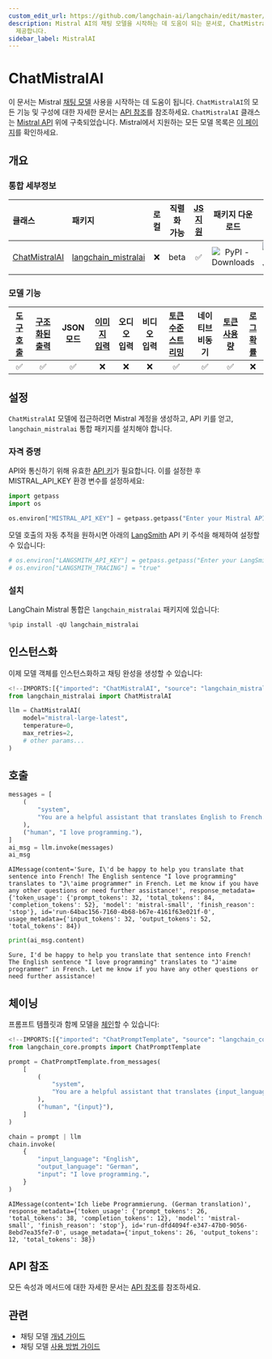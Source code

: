 ```yaml
---
custom_edit_url: https://github.com/langchain-ai/langchain/edit/master/docs/docs/integrations/chat/mistralai.ipynb
description: Mistral AI의 채팅 모델을 시작하는 데 도움이 되는 문서로, ChatMistralAI의 기능 및 구성에 대한 정보를
  제공합니다.
sidebar_label: MistralAI
---
```


# ChatMistralAI

이 문서는 Mistral [채팅 모델](/docs/concepts/#chat-models) 사용을 시작하는 데 도움이 됩니다. `ChatMistralAI`의 모든 기능 및 구성에 대한 자세한 문서는 [API 참조](https://api.python.langchain.com/en/latest/chat_models/langchain_mistralai.chat_models.ChatMistralAI.html)를 참조하세요. `ChatMistralAI` 클래스는 [Mistral API](https://docs.mistral.ai/api/) 위에 구축되었습니다. Mistral에서 지원하는 모든 모델 목록은 [이 페이지](https://docs.mistral.ai/getting-started/models/)를 확인하세요.

## 개요
### 통합 세부정보

| 클래스 | 패키지 | 로컬 | 직렬화 가능 | [JS 지원](https://js.langchain.com/v0.2/docs/integrations/chat/mistral) | 패키지 다운로드 | 패키지 최신 |
| :--- | :--- | :---: | :---: |  :---: | :---: | :---: |
| [ChatMistralAI](https://api.python.langchain.com/en/latest/chat_models/langchain_mistralai.chat_models.ChatMistralAI.html) | [langchain_mistralai](https://api.python.langchain.com/en/latest/mistralai_api_reference.html) | ❌ | beta | ✅ | ![PyPI - Downloads](https://img.shields.io/pypi/dm/langchain_mistralai?style=flat-square&label=%20) | ![PyPI - Version](https://img.shields.io/pypi/v/langchain_mistralai?style=flat-square&label=%20) |

### 모델 기능
| [도구 호출](/docs/how_to/tool_calling) | [구조화된 출력](/docs/how_to/structured_output/) | JSON 모드 | [이미지 입력](/docs/how_to/multimodal_inputs/) | 오디오 입력 | 비디오 입력 | [토큰 수준 스트리밍](/docs/how_to/chat_streaming/) | 네이티브 비동기 | [토큰 사용량](/docs/how_to/chat_token_usage_tracking/) | [로그확률](/docs/how_to/logprobs/) |
| :---: | :---: | :---: | :---: |  :---: | :---: | :---: | :---: | :---: | :---: |
| ✅ | ✅ | ✅ | ❌ | ❌ | ❌ | ✅ | ✅ | ✅ | ❌ | 

## 설정

`ChatMistralAI` 모델에 접근하려면 Mistral 계정을 생성하고, API 키를 얻고, `langchain_mistralai` 통합 패키지를 설치해야 합니다.

### 자격 증명

API와 통신하기 위해 유효한 [API 키](https://console.mistral.ai/users/api-keys/)가 필요합니다. 이를 설정한 후 MISTRAL_API_KEY 환경 변수를 설정하세요:

```python
import getpass
import os

os.environ["MISTRAL_API_KEY"] = getpass.getpass("Enter your Mistral API key: ")
```


모델 호출의 자동 추적을 원하시면 아래의 [LangSmith](https://docs.smith.langchain.com/) API 키 주석을 해제하여 설정할 수 있습니다:

```python
# os.environ["LANGSMITH_API_KEY"] = getpass.getpass("Enter your LangSmith API key: ")
# os.environ["LANGSMITH_TRACING"] = "true"
```


### 설치

LangChain Mistral 통합은 `langchain_mistralai` 패키지에 있습니다:

```python
%pip install -qU langchain_mistralai
```


## 인스턴스화

이제 모델 객체를 인스턴스화하고 채팅 완성을 생성할 수 있습니다:

```python
<!--IMPORTS:[{"imported": "ChatMistralAI", "source": "langchain_mistralai", "docs": "https://api.python.langchain.com/en/latest/chat_models/langchain_mistralai.chat_models.ChatMistralAI.html", "title": "ChatMistralAI"}]-->
from langchain_mistralai import ChatMistralAI

llm = ChatMistralAI(
    model="mistral-large-latest",
    temperature=0,
    max_retries=2,
    # other params...
)
```


## 호출

```python
messages = [
    (
        "system",
        "You are a helpful assistant that translates English to French. Translate the user sentence.",
    ),
    ("human", "I love programming."),
]
ai_msg = llm.invoke(messages)
ai_msg
```


```output
AIMessage(content='Sure, I\'d be happy to help you translate that sentence into French! The English sentence "I love programming" translates to "J\'aime programmer" in French. Let me know if you have any other questions or need further assistance!', response_metadata={'token_usage': {'prompt_tokens': 32, 'total_tokens': 84, 'completion_tokens': 52}, 'model': 'mistral-small', 'finish_reason': 'stop'}, id='run-64bac156-7160-4b68-b67e-4161f63e021f-0', usage_metadata={'input_tokens': 32, 'output_tokens': 52, 'total_tokens': 84})
```


```python
print(ai_msg.content)
```

```output
Sure, I'd be happy to help you translate that sentence into French! The English sentence "I love programming" translates to "J'aime programmer" in French. Let me know if you have any other questions or need further assistance!
```

## 체이닝

프롬프트 템플릿과 함께 모델을 [체인](/docs/how_to/sequence/)할 수 있습니다:

```python
<!--IMPORTS:[{"imported": "ChatPromptTemplate", "source": "langchain_core.prompts", "docs": "https://api.python.langchain.com/en/latest/prompts/langchain_core.prompts.chat.ChatPromptTemplate.html", "title": "ChatMistralAI"}]-->
from langchain_core.prompts import ChatPromptTemplate

prompt = ChatPromptTemplate.from_messages(
    [
        (
            "system",
            "You are a helpful assistant that translates {input_language} to {output_language}.",
        ),
        ("human", "{input}"),
    ]
)

chain = prompt | llm
chain.invoke(
    {
        "input_language": "English",
        "output_language": "German",
        "input": "I love programming.",
    }
)
```


```output
AIMessage(content='Ich liebe Programmierung. (German translation)', response_metadata={'token_usage': {'prompt_tokens': 26, 'total_tokens': 38, 'completion_tokens': 12}, 'model': 'mistral-small', 'finish_reason': 'stop'}, id='run-dfd4094f-e347-47b0-9056-8ebd7ea35fe7-0', usage_metadata={'input_tokens': 26, 'output_tokens': 12, 'total_tokens': 38})
```


## API 참조

모든 속성과 메서드에 대한 자세한 문서는 [API 참조](https://api.python.langchain.com/en/latest/chat_models/langchain_mistralai.chat_models.ChatMistralAI.html)를 참조하세요.

## 관련

- 채팅 모델 [개념 가이드](/docs/concepts/#chat-models)
- 채팅 모델 [사용 방법 가이드](/docs/how_to/#chat-models)